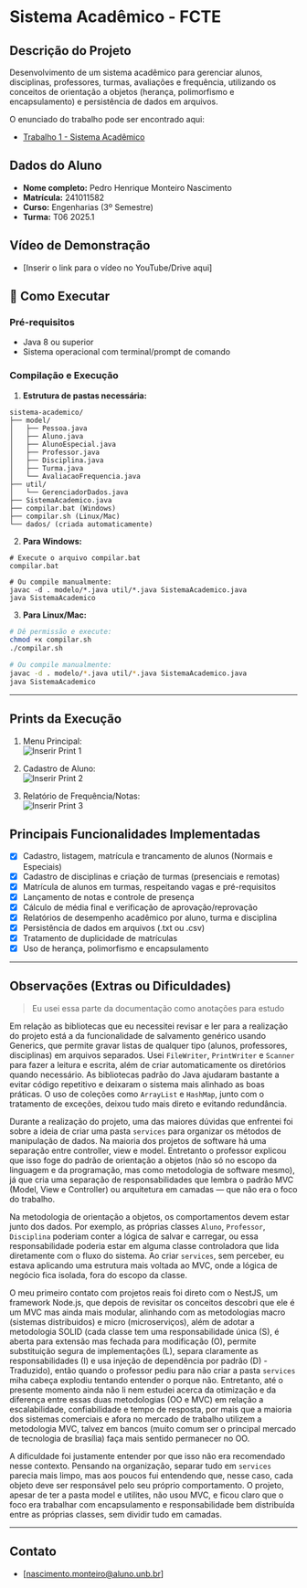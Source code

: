 # Sistema Acadêmico - FCTE

## Descrição do Projeto

Desenvolvimento de um sistema acadêmico para gerenciar alunos, disciplinas, professores, turmas, avaliações e frequência, utilizando os conceitos de orientação a objetos (herança, polimorfismo e encapsulamento) e persistência de dados em arquivos.

O enunciado do trabalho pode ser encontrado aqui:
- [Trabalho 1 - Sistema Acadêmico](https://github.com/lboaventura25/OO-T06_2025.1_UnB_FCTE/blob/main/trabalhos/ep1/README.md)

## Dados do Aluno

- **Nome completo:** Pedro Henrique Monteiro Nascimento
- **Matrícula:** 241011582
- **Curso:** Engenharias (3º Semestre)
- **Turma:** T06 2025.1



## Vídeo de Demonstração

- [Inserir o link para o vídeo no YouTube/Drive aqui]



## 🚀 Como Executar

### Pré-requisitos
- Java 8 ou superior
- Sistema operacional com terminal/prompt de comando

### Compilação e Execução

1. **Estrutura de pastas necessária:**
```
sistema-academico/
├── model/
│   ├── Pessoa.java
│   ├── Aluno.java
│   ├── AlunoEspecial.java
│   ├── Professor.java
│   ├── Disciplina.java
│   ├── Turma.java
│   └── AvaliacaoFrequencia.java
├── util/
│   └── GerenciadorDados.java
├── SistemaAcademico.java
├── compilar.bat (Windows)
├── compilar.sh (Linux/Mac)
└── dados/ (criada automaticamente)
```

2. **Para Windows:**
```batch
# Execute o arquivo compilar.bat
compilar.bat

# Ou compile manualmente:
javac -d . modelo/*.java util/*.java SistemaAcademico.java
java SistemaAcademico
```

3. **Para Linux/Mac:**
```bash
# Dê permissão e execute:
chmod +x compilar.sh
./compilar.sh

# Ou compile manualmente:
javac -d . modelo/*.java util/*.java SistemaAcademico.java
java SistemaAcademico
```

---

## Prints da Execução

1. Menu Principal:  
   ![Inserir Print 1](caminho/do/print1.png)

2. Cadastro de Aluno:  
   ![Inserir Print 2](caminho/do/print2.png)

3. Relatório de Frequência/Notas:  
   ![Inserir Print 3](caminho/do/print3.png)


## Principais Funcionalidades Implementadas

- [x] Cadastro, listagem, matrícula e trancamento de alunos (Normais e Especiais)
- [x] Cadastro de disciplinas e criação de turmas (presenciais e remotas)
- [x] Matrícula de alunos em turmas, respeitando vagas e pré-requisitos
- [x] Lançamento de notas e controle de presença
- [x] Cálculo de média final e verificação de aprovação/reprovação
- [x] Relatórios de desempenho acadêmico por aluno, turma e disciplina
- [x] Persistência de dados em arquivos (.txt ou .csv)
- [x] Tratamento de duplicidade de matrículas
- [x] Uso de herança, polimorfismo e encapsulamento

---

## Observações (Extras ou Dificuldades)
> Eu usei essa parte da documentação como anotações para estudo 

Em relação as bibliotecas que eu necessitei revisar e ler para a realização do projeto está a da funcionalidade de salvamento genérico usando Generics, que permite gravar listas de qualquer tipo (alunos, professores, disciplinas) em arquivos separados. Usei `FileWriter`, `PrintWriter` e `Scanner` para fazer a leitura e escrita, além de criar automaticamente os diretórios quando necessário. As bibliotecas padrão do Java ajudaram bastante a evitar código repetitivo e deixaram o sistema mais alinhado as boas práticas. O uso de coleções como `ArrayList` e `HashMap`, junto com o tratamento de exceções, deixou tudo mais direto e evitando redundância.

Durante a realização do projeto, uma das maiores dúvidas que enfrentei foi sobre a ideia de criar uma pasta `services` para organizar os métodos de manipulação de dados. Na maioria dos projetos de software há uma separação entre controller, view e model. Entretanto o professor explicou que isso foge do padrão de orientação a objetos (não só no escopo da linguagem e da programação, mas como metodologia de software mesmo), já que cria uma separação de responsabilidades que lembra o padrão MVC (Model, View e Controller) ou arquitetura em camadas — que não era o foco do trabalho.

Na metodologia de orientação a objetos, os comportamentos devem estar junto dos dados. Por exemplo, as próprias classes `Aluno`, `Professor`, `Disciplina` poderiam conter a lógica de salvar e carregar, ou essa responsabilidade poderia estar em alguma classe controladora que lida diretamente com o fluxo do sistema. Ao criar `services`, sem perceber, eu estava aplicando uma estrutura mais voltada ao MVC, onde a lógica de negócio fica isolada, fora do escopo da classe. 

O meu primeiro contato com projetos reais foi direto com o NestJS, um framework Node.js, que depois de revisitar os conceitos descobri que ele é um MVC mas ainda mais modular, alinhando com as metodologias macro (sistemas distribuidos) e micro (microserviços), além de adotar a metodologia SOLID (cada classe tem uma responsabilidade única (S), é aberta para extensão mas fechada para modificação (O), permite substituição segura de implementações (L), separa claramente as responsabilidades (I) e usa injeção de dependência por padrão (D) - Traduzido), então quando o professor pediu para não criar a pasta `services` miha cabeça explodiu tentando entender o porque não. Entretanto, até o presente momento ainda não li nem estudei acerca da otimização e da diferença entre essas duas metodologias (OO e MVC) em relação a escalabilidade, confiabilidade e tempo de resposta, por mais que a maioria dos sistemas comerciais e afora no mercado de trabalho utilizem a metodologia MVC, talvez em bancos (muito comum ser o principal mercado de tecnologia de brasília) faça mais sentido permanecer no OO.

A dificuldade foi justamente entender por que isso não era recomendado nesse contexto. Pensando na organização, separar tudo em `services` parecia mais limpo, mas aos poucos fui entendendo que, nesse caso, cada objeto deve ser responsável pelo seu próprio comportamento. O projeto, apesar de ter a pasta model e utilites, não usou MVC, e ficou claro que o foco era trabalhar com encapsulamento e responsabilidade bem distribuída entre as próprias classes, sem dividir tudo em camadas.


---

## Contato

- [nascimento.monteiro@aluno.unb.br]
